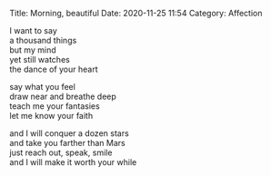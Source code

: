 Title: Morning, beautiful
Date: 2020-11-25 11:54
Category: Affection

I want to say  
a thousand things  
but my mind  
yet still watches  
the dance of your heart

say what you feel  
draw near and breathe deep  
teach me your fantasies  
let me know your faith

and I will conquer a dozen stars  
and take you farther than Mars  
just reach out, speak, smile  
and I will make it worth your while
